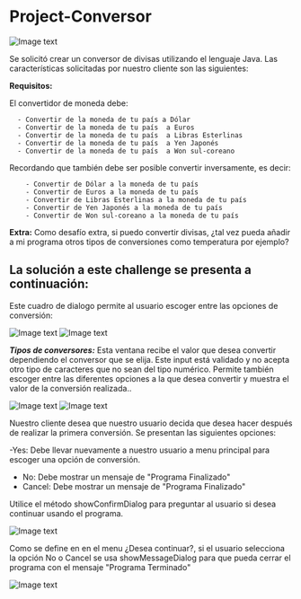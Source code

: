# Project-Conversor

![Image text](https://github.com/DanielValdes98/Project-Conversor/blob/master/img/menu-seleccion.png)

Se solicitó crear un conversor de divisas utilizando el lenguaje Java. Las características solicitadas por nuestro cliente son las siguientes:

**Requisitos:**

El convertidor de moneda debe:

      - Convertir de la moneda de tu país a Dólar
      - Convertir de la moneda de tu país  a Euros
      - Convertir de la moneda de tu país  a Libras Esterlinas
      - Convertir de la moneda de tu país  a Yen Japonés
      - Convertir de la moneda de tu país  a Won sul-coreano

Recordando que también debe ser posible convertir inversamente, es decir:

        - Convertir de Dólar a la moneda de tu país
        - Convertir de Euros a la moneda de tu país
        - Convertir de Libras Esterlinas a la moneda de tu país
        - Convertir de Yen Japonés a la moneda de tu país
        - Convertir de Won sul-coreano a la moneda de tu país

**Extra:**
Como desafío extra, si puedo convertir divisas, ¿tal vez pueda añadir a mi programa otros tipos de conversiones como temperatura por ejemplo?

## La solución a este challenge se presenta a continuación:

Este cuadro de dialogo permite al usuario escoger entre las opciones de conversión:

![Image text](https://github.com/DanielValdes98/Project-Conversor/blob/master/img/menu-seleccion.png)
![Image text](https://github.com/DanielValdes98/Project-Conversor/blob/master/img/menu-seleccion2.png)


***Tipos de conversores:***
Esta ventana recibe el valor que desea convertir dependiendo el conversor que se elija. Este input está validado y no acepta otro tipo de caracteres que no sean del tipo numérico. Permite también escoger entre las diferentes opciones a la que desea convertir y muestra el valor de la conversión realizada..

![Image text](https://github.com/DanielValdes98/Project-Conversor/blob/master/img/conversor-moneda.png)
![Image text](https://github.com/DanielValdes98/Project-Conversor/blob/master/img/conversor-temperatura.png)

Nuestro cliente desea que nuestro usuario decida que desea hacer después de realizar la primera conversión. Se presentan las siguientes opciones:

-Yes: Debe llevar nuevamente a nuestro usuario a menu principal para escoger una opción de conversión.
- No: Debe mostrar un mensaje de "Programa Finalizado"
- Cancel: Debe mostrar un mensaje de "Programa Finalizado"

Utilice el método showConfirmDialog para preguntar al usuario si desea continuar usando el programa.

![Image text](https://github.com/DanielValdes98/Project-Conversor/blob/master/img/select-option.png)

Como se define en en el menu ¿Desea continuar?, si el usuario selecciona la opción No o Cancel se usa showMessageDialog para que pueda cerrar el programa con el mensaje "Programa Terminado"

![Image text](https://github.com/DanielValdes98/Project-Conversor/blob/master/img/programa-terminado.png)




